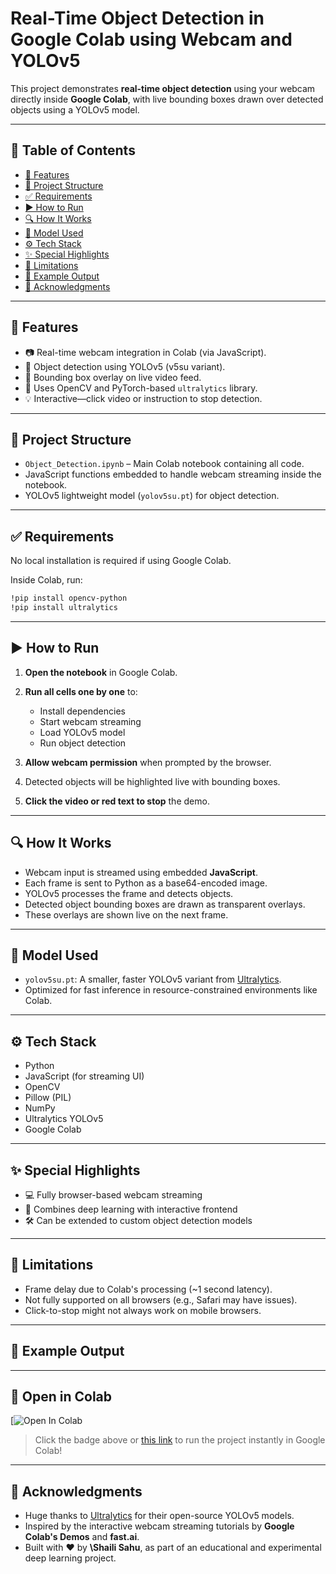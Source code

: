 # Real-Time Object Detection in Google Colab using Webcam and YOLOv5

This project demonstrates **real-time object detection** using your webcam directly inside **Google Colab**, with live bounding boxes drawn over detected objects using a YOLOv5 model.

---

## 📑 Table of Contents

* [📌 Features](#-features)
* [📁 Project Structure](#-project-structure)
* [✅ Requirements](#-requirements)
* [▶️ How to Run](#️-how-to-run)
* [🔍 How It Works](#-how-it-works)
* [🧠 Model Used](#-model-used)
* [⚙️ Tech Stack](#-tech-stack)
* [✨ Special Highlights](#-special-highlights)
* [🛑 Limitations](#-limitations)
* [📸 Example Output](#-example-output)
* [🙏 Acknowledgments](#-acknowledgments)

---

## 📌 Features

* 📷 Real-time webcam integration in Colab (via JavaScript).
* 🧠 Object detection using YOLOv5 (v5su variant).
* 🎯 Bounding box overlay on live video feed.
* 🧱 Uses OpenCV and PyTorch-based `ultralytics` library.
* 💡 Interactive—click video or instruction to stop detection.

---

## 📁 Project Structure

* `Object_Detection.ipynb` – Main Colab notebook containing all code.
* JavaScript functions embedded to handle webcam streaming inside the notebook.
* YOLOv5 lightweight model (`yolov5su.pt`) for object detection.

---

## ✅ Requirements

No local installation is required if using Google Colab.

Inside Colab, run:

```bash
!pip install opencv-python
!pip install ultralytics
```

---

## ▶️ How to Run

1. **Open the notebook** in Google Colab.
2. **Run all cells one by one** to:

   * Install dependencies
   * Start webcam streaming
   * Load YOLOv5 model
   * Run object detection
3. **Allow webcam permission** when prompted by the browser.
4. Detected objects will be highlighted live with bounding boxes.
5. **Click the video or red text to stop** the demo.

---

## 🔍 How It Works

* Webcam input is streamed using embedded **JavaScript**.
* Each frame is sent to Python as a base64-encoded image.
* YOLOv5 processes the frame and detects objects.
* Detected object bounding boxes are drawn as transparent overlays.
* These overlays are shown live on the next frame.

---

## 🧠 Model Used

* `yolov5su.pt`: A smaller, faster YOLOv5 variant from [Ultralytics](https://github.com/ultralytics/ultralytics).
* Optimized for fast inference in resource-constrained environments like Colab.

---

## ⚙️ Tech Stack

* Python
* JavaScript (for streaming UI)
* OpenCV
* Pillow (PIL)
* NumPy
* Ultralytics YOLOv5
* Google Colab

---

## ✨ Special Highlights

* 💻 Fully browser-based webcam streaming
* 🧠 Combines deep learning with interactive frontend
* 🛠️ Can be extended to custom object detection models

---

## 🛑 Limitations

* Frame delay due to Colab's processing (\~1 second latency).
* Not fully supported on all browsers (e.g., Safari may have issues).
* Click-to-stop might not always work on mobile browsers.

---

## 📸 Example Output



---


## 📎 Open in Colab

[![Open In Colab](https://colab.research.google.com/drive/1cOeRH2O32g_qtD5wgiJqKpAH_UImvEzh?usp=sharing)

> Click the badge above or [this link](https://colab.research.google.com/drive/1cOeRH2O32g_qtD5wgiJqKpAH_UImvEzh?usp=sharing) to run the project instantly in Google Colab!

---
## 🙏 Acknowledgments

* Huge thanks to [Ultralytics](https://github.com/ultralytics/ultralytics) for their open-source YOLOv5 models.
* Inspired by the interactive webcam streaming tutorials by **Google Colab's Demos** and **fast.ai**.
* Built with ❤️ by **\Shaili Sahu**, as part of an educational and experimental deep learning project.
